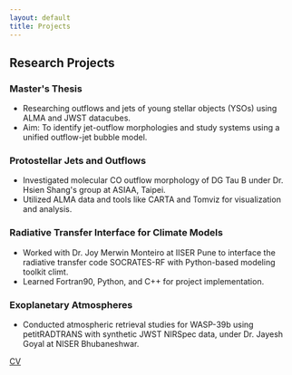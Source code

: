 ```yaml
---
layout: default
title: Projects
---
```

## Research Projects

### Master's Thesis
- Researching outflows and jets of young stellar objects (YSOs) using ALMA and JWST datacubes.
- Aim: To identify jet-outflow morphologies and study systems using a unified outflow-jet bubble model.

### Protostellar Jets and Outflows
- Investigated molecular CO outflow morphology of DG Tau B under Dr. Hsien Shang's group at ASIAA, Taipei.
- Utilized ALMA data and tools like CARTA and Tomviz for visualization and analysis.

### Radiative Transfer Interface for Climate Models
- Worked with Dr. Joy Merwin Monteiro at IISER Pune to interface the radiative transfer code SOCRATES-RF with Python-based modeling toolkit climt.
- Learned Fortran90, Python, and C++ for project implementation.

### Exoplanetary Atmospheres
- Conducted atmospheric retrieval studies for WASP-39b using petitRADTRANS with synthetic JWST NIRSpec data, under Dr. Jayesh Goyal at NISER Bhubaneshwar.

[CV](assets/cv/CV.pdf)
